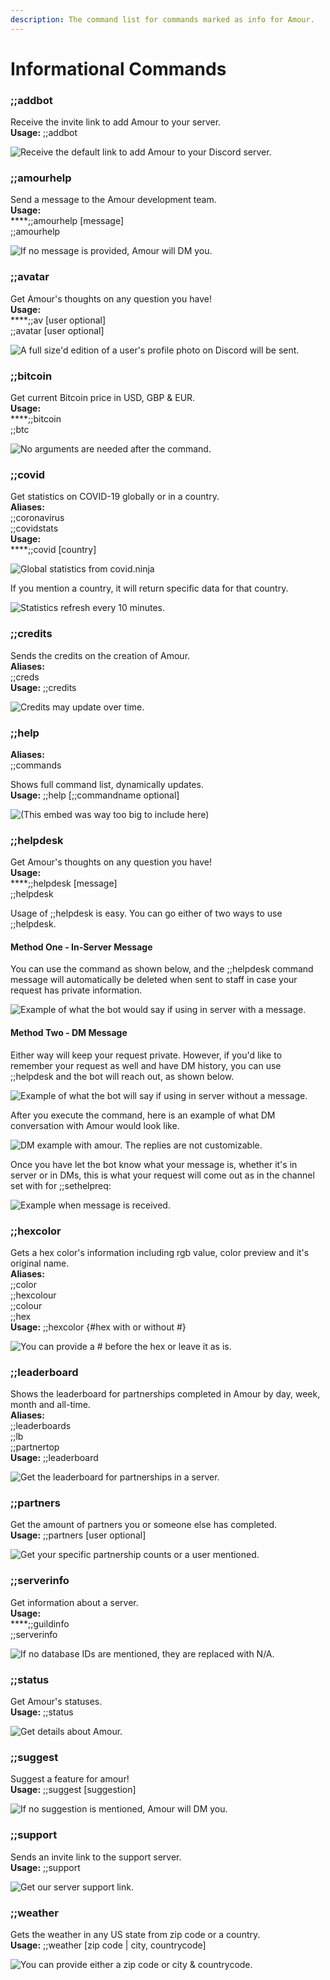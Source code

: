```yaml
---
description: The command list for commands marked as info for Amour.
---
```


# Informational Commands

### ;;addbot

Receive the invite link to add Amour to your server.\
**Usage:** ;;addbot

![Receive the default link to add Amour to your Discord server.](../.gitbook/assets/addbot.png)

### ;;amourhelp

Send a message to the Amour development team.\
**Usage:**\
****;;amourhelp \[message]\
;;amourhelp

![If no message is provided, Amour will DM you.](../.gitbook/assets/amourhelp.png)

### ;;avatar

Get Amour's thoughts on any question you have!\
**Usage:** \
****;;av \[user optional]\
;;avatar \[user optional]

![A full size'd edition of a user's profile photo on Discord will be sent.](../.gitbook/assets/avatar.png)

### ;;bitcoin

Get current Bitcoin price in USD, GBP & EUR.\
**Usage:** \
****;;bitcoin\
;;btc

![No arguments are needed after the command.](../.gitbook/assets/btc.png)

### ;;covid

Get statistics on COVID-19 globally or in a country.\
**Aliases:**\
;;coronavirus\
;;covidstats\
**Usage:**\
****;;covid \[country]

![Global statistics from covid.ninja](../.gitbook/assets/covidglobal.png)

If you mention a country, it will return specific data for that country.

![Statistics refresh every 10 minutes.](../.gitbook/assets/covidcountry.png)

### ;;credits

Sends the credits on the creation of Amour.\
**Aliases:**\
;;creds\
**Usage:** ;;credits

![Credits may update over time.](../.gitbook/assets/credits.png)

### ;;help

**Aliases:**\
;;commands

Shows full command list, dynamically updates.\
**Usage:** ;;help \[;;commandname optional]

![(This embed was way too big to include here)](../.gitbook/assets/screen-shot-2020-12-18-at-11.27.14-pm.png)

### ;;helpdesk

Get Amour's thoughts on any question you have!\
**Usage:**\
****;;helpdesk \[message]\
;;helpdesk

Usage of ;;helpdesk is easy. You can go either of two ways to use ;;helpdesk.

#### Method One - In-Server Message

You can use the command as shown below, and the ;;helpdesk command message will automatically be deleted when sent to staff in case your request has private information.

![Example of what the bot would say if using in server with a message.](../.gitbook/assets/screen-shot-2020-08-04-at-2.04.25-pm.png)

#### Method Two - DM Message

Either way will keep your request private. However, if you'd like to remember your request as well and have DM history, you can use ;;helpdesk and the bot will reach out, as shown below.

![Example of what the bot will say if using in server without a message.](../.gitbook/assets/screen-shot-2020-08-04-at-2.07.41-pm.png)

After you execute the command, here is an example of what DM conversation with Amour would look like.

![DM example with amour. The replies are not customizable.](../.gitbook/assets/screen-shot-2020-08-04-at-2.07.51-pm.png)

Once you have let the bot know what your message is, whether it's in server or in DMs, this is what your request will come out as in the channel set with for ;;sethelpreq:

![Example when message is received.](../.gitbook/assets/screen-shot-2020-08-04-at-2.04.30-pm.png)

### ;;hexcolor

Gets a hex color's information including rgb value, color preview and it's original name.\
**Aliases:**\
;;color\
;;hexcolour\
;;colour\
;;hex\
**Usage:** ;;hexcolor {#hex with or without #}

![You can provide a # before the hex or leave it as is.](../.gitbook/assets/hexcolor.png)



### ;;leaderboard

Shows the leaderboard for partnerships completed in Amour by day, week, month and all-time.\
**Aliases:**\
;;leaderboards\
;;lb\
;;partnertop\
**Usage:** ;;leaderboard

![Get the leaderboard for partnerships in a server.](../.gitbook/assets/leaderboard.png)

### ;;partners

Get the amount of partners you or someone else has completed.\
**Usage:** ;;partners \[user optional]

![Get your specific partnership counts or a user mentioned.](../.gitbook/assets/partners.png)

### ;;serverinfo

Get information about a server.\
**Usage:**\
****;;guildinfo\
;;serverinfo

![If no database IDs are mentioned, they are replaced with N/A.](../.gitbook/assets/serverinfo.png)

### ;;status

Get Amour's statuses.\
**Usage:** ;;status

![Get details about Amour.](../.gitbook/assets/status.png)

### ;;suggest

Suggest a feature for amour!\
**Usage:** ;;suggest \[suggestion]

![If no suggestion is mentioned, Amour will DM you.](../.gitbook/assets/suggest.png)

### ;;support

Sends an invite link to the support server.\
**Usage:** ;;support

![Get our server support link.](../.gitbook/assets/support.png)

### ;;weather

Gets the weather in any US state from zip code or a country.\
**Usage:** ;;weather \[zip code | city, countrycode]

![You can provide either a zip code or city & countrycode.](../.gitbook/assets/weather.png)
